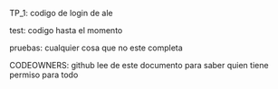 TP_1: codigo de login de ale

test: codigo hasta el momento

pruebas: cualquier cosa que no este completa

CODEOWNERS: github lee de este documento para saber quien tiene permiso para todo
